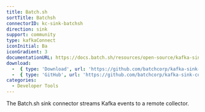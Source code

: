 ```yaml
---
title: Batch.sh
sortTitle: Batchsh
connectorID: kc-sink-batchsh
direction: sink
support: community
type: kafkaConnect
iconInitial: Ba
iconGradient: 3
documentationURL: https://docs.batch.sh/resources/open-source/kafka-sink-connector
download:
  -  { type: 'Download', url: 'https://github.com/batchcorp/kafka-sink-connector/releases' }
  -  { type: 'GitHub', url: 'https://github.com/batchcorp/kafka-sink-connector' }
categories:
  - Developer Tools
---
```

The Batch.sh sink connector streams Kafka events to a remote collector.
